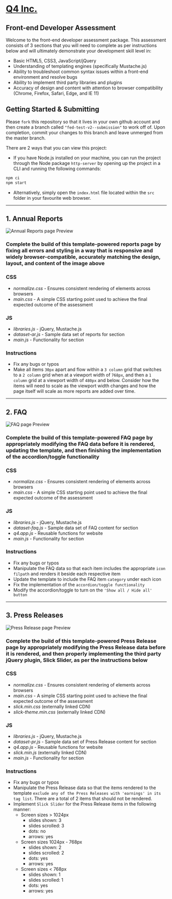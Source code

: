 # [Q4 Inc.](https://q4inc.com/)

## Front-end Developer Assessment

Welcome to the front-end developer assessment package.
This assessment consists of 3 sections that you will need to complete as per instructions below and will ultimately demonstrate your development skill level in:

- Basic HTML5, CSS3, JavaScript/jQuery
- Understanding of templating engines (specifically Mustache.js)
- Ability to troubleshoot common syntax issues within a front-end environment and resolve bugs
- Ability to implement third party libraries and plugins
- Accuracy of design and content with attention to browser compatibility (Chrome, Firefox, Safari, Edge, and IE 11)

## Getting Started & Submitting

Please `fork` this repository so that it lives in your own github account and then create a branch called `"fed-test-v2--submission"` to work off of. Upon completion, commit your changes to this branch and leave unmerged from the master branch.

There are 2 ways that you can view this project:

- If you have Node.js installed on your machine, you can run the project through the Node package `http-server` by opening up the project in a CLI and running the following commands:

```js
npm ci
npm start
```

- Alternatively, simply open the `index.html` file located within the `src` folder
in your favourite web browser.

----

## 1. Annual Reports

![Annual Reports page Preview](./src/images/preview-ar.PNG)

### Complete the build of this template-powered reports page by fixing all errors and styling in a way that is responsive and widely browser-compatible, accurately matching the design, layout, and content of the image above

### CSS

- *normalize.css* - Ensures consistent rendering of elements across browsers
- *main.css* - A simple CSS starting point used to achieve the final expected outcome of the assessment

### JS

- *libraries.js* - jQuery, Mustache.js
- *dataset-ar.js* - Sample data set of reports for section
- *main.js* - Functionality for section

### Instructions

- Fix any bugs or typos
- Make all items `30px` apart and flow within a `3 column` grid that switches to a `2 column` grid when at a viewport width of `768px`, and then a `1 column` grid at a viewport width of `480px` and below. Consider how the items will need to scale as the viewport width changes and how the page itself will scale as more reports are added over time.

----

## 2. FAQ

![FAQ page Preview](./src/images/preview-faq.PNG)

### Complete the build of this template-powered FAQ page by appropriately modifying the FAQ data before it is rendered, updating the template, and then finishing the implementation of the accordion/toggle functionality

### CSS

- *normalize.css* - Ensures consistent rendering of elements across browsers
- *main.css* - A simple CSS starting point used to achieve the final expected outcome of the assessment

### JS

- *libraries.js* - jQuery, Mustache.js
- *dataset-faq.js* - Sample data set of FAQ content for section
- *q4.app.js* - Reusable functions for website
- *main.js* - Functionality for section

### Instructions

- Fix any bugs or typos
- Manipulate the FAQ data so that each item includes the appropriate `icon filpath` and renders it beside each respective item
- Update the template to include the FAQ item `category` under each icon
- Fix the implementation of the `accordion/toggle functionality`
- Modify the accordion/toggle to turn on the `'Show all / Hide all' button`

----

## 3. Press Releases

![Press Release page Preview](./src/images/preview-pr.PNG)

### Complete the build of this template-powered Press Release page by appropriately modifying the Press Release data before it is rendered, and then properly implementing the third party jQuery plugin, Slick Slider, as per the instructions below

### CSS

- *normalize.css* - Ensures consistent rendering of elements across browsers
- *main.css* - A simple CSS starting point used to achieve the final expected outcome of the assessment
- *slick.min.css* (externally linked CDN)
- *slick-theme.min.css* (externally linked CDN)

### JS

- *libraries.js* - jQuery, Mustache.js
- *dataset-pr.js* - Sample data set of Press Release content for section
- *q4.app.js* - Reusable functions for website
- *slick.min.js* (externally linked CDN)
- *main.js* - Functionality for section

### Instructions

- Fix any bugs or typos
- Manipulate the Press Release data so that the items rendered to the template `exclude any of the Press Releases with 'earnings' in its tag list`. There are a total of 2 items that should not be rendered.
- Implement `Slick Slider` for the Press Release items in the following manner:
  - Screen sizes > 1024px
    - slides shown: 3
    - slides scrolled: 3
    - dots: no
    - arrows: yes
  - Screen sizes 1024px - 768px
    - slides shown: 2
    - slides scrolled: 2
    - dots: yes
    - arrows: yes
  - Screen sizes < 768px
    - slides shown: 1
    - slides scrolled: 1
    - dots: yes
    - arrows: yes
